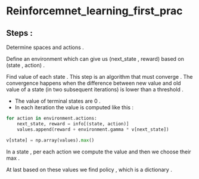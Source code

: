 # Reinforcemnet_learning_first_prac

## Steps : 

Determine spaces and actions .

Define an environment which can give us (next_state , reward) based on
(state , action) .

Find value of each state . This step is an algorithm that must converge . 
The convergence happens when the difference between new value and old value
of a state (in two subsequent iterations) is lower than a threshold .
* The value of terminal states are 0 .
* In each iteration the value is computed like this : 

```python
for action in environment.actions:
    next_state, reward = info[(state, action)]
    values.append(reward + environment.gamma * v[next_state])

v[state] = np.array(values).max()
```
In a state , per each action we compute the value and then we choose
their max . 

At last based on these values we find policy , which is a dictionary . 